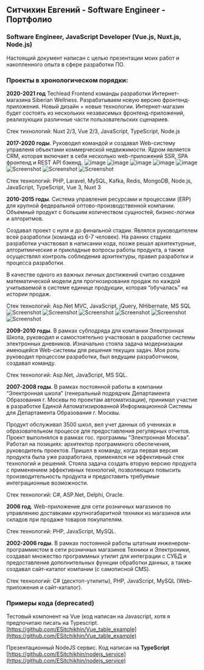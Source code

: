 ## Ситчихин Евгений - Software Engineer - Портфолио
### Software Engineer, JavaScript Developer (Vue.js, Nuxt.js, Node.js)

Настоящий документ написан с целью презентации моих работ и накопленного опыта в сфере разработки ПО.

### Проекты в хронологическом порядки:

**2020-2021 год** Techlead Frontend команды разработки Интернет-магазина Siberian Wellness. Разрабатываем новую версию фронтенд-приложения. Новый дизайн + новые технологии. Интернет-магазин будет состоять из нескольких независимых фронтенд-приложений, реализующих различные части пользовательских сценариев. 

Стек тихнологий: 
Nuxt 2/3, Vue 2/3, JavaScript, TypeScript, Node.js

**2017-2020 годы**. Руководил командой и создавал Web-систему управленя объектами коммерческой недвижимости. Ядром является CRM, которая включает в себя несколько web-приложений SSR, SPA фронтенд и REST API бэкенд.
![image](https://github.com/ESitchikhin/About_Me/assets/44587014/838fcdce-4b69-4d7f-b8f7-1c90e9a9dbe4)
![image](https://github.com/ESitchikhin/About_Me/assets/44587014/ca8951fb-8a9c-41e6-a1dd-b74577bad564)
![image](https://github.com/ESitchikhin/About_Me/assets/44587014/23122d20-38d3-4c7f-ae0c-f5e9d2f4c4e0)
![image](https://github.com/ESitchikhin/About_Me/assets/44587014/456d0cd0-1de3-46a5-8857-a037509d004c)
![image](https://github.com/ESitchikhin/About_Me/assets/44587014/0204b368-34cd-461b-8f09-e4e70f9b65d3)
![Screenshot](https://github.com/ESitchikhin/About_Me/blob/master/tococrm-mvp-1.png)
![Screenshot](https://github.com/ESitchikhin/About_Me/blob/master/tococrm-mvp-2.png)
![Screenshot](https://github.com/ESitchikhin/About_Me/blob/master/tococrm-mvp-3.png)


Стек технологий: 
PHP, Laravel, MySQL, Kafka, Redis, MongoDB, Node.js, JavaScript, TypeScript, Vue 3, Nuxt 3

**2010-2015 годы**. Система управления ресурсами и процессами (ERP) для крупной федеральной оптово-производственной компании. Объемный продукт с большим количеством сущностей, бизнес-логики и алгоритмов.

Создавал проект с нуля и до финальной стадии. Являлся руководителем всей разработки (команда из 6-7 человек). На ранних стадиях разработки участвовал в написании кода, позже решал архитектурные, алгоритмические и прикладные вопросы работы продукта, а также осуществлял контроль соблюдения архитектуры, правил разработки и процесса разработки. 

В качестве одного из важных личных достижений считаю создание математической модели для прогнозирования продаж по каждой учитываемой в системе единице продукции, которая “обучалась” на истории продаж.
 
Стек технологий: Asp.Net MVC, JavaScript, jQuery, NHibernate, MS SQL
![Screenshot](https://github.com/ESitchikhin/About_Me/blob/master/bizpulse-1.png)
![Screenshot](https://github.com/ESitchikhin/About_Me/blob/master/bizpulse-2.png)
![Screenshot](https://github.com/ESitchikhin/About_Me/blob/master/bizpulse-3.png)
![Screenshot](https://github.com/ESitchikhin/About_Me/blob/master/bizpulse-4.png)
![Screenshot](https://github.com/ESitchikhin/About_Me/blob/master/bizpulse-5.png)
![Screenshot](https://github.com/ESitchikhin/About_Me/blob/master/bizpulse-6.png)

**2009-2010 годы**. В рамках субподряда для компании Электронная Школа, руководил и самостоятельно участвовал в разработке системы электронных дневников. Изначально стояла задача модернизации имеющейся Web-системы для решения текущих задач. Моя роль: руководил процессом разработки, был ведущим разработчиком, создавал команду. 

Стек технологий: 
Asp.Net, JavaScript, MS SQL. 

**2007-2008 годы**. В рамках постоянной работы в компании “Электронная школа” (генеральный подрядчик Департамента Образования г. Москвы по проектам автоматизации), принимал участие в разработке Единой Автоматизированной Информационной Системы для Департамента Образования г. Москвы. 

Продукт обслуживал 3500 школ, вел учет данных об учениках и образовательном процессе для предоставления регулярных отчетов. Проект выполнялся в рамках гос. программы “Электронная Москва”. Работал на позициях: архитектор программного обеспечения, руководитель проектов. Пришел в команду, когда первая версия продукта была уже разработана, применялся не эффективный стек технологий и решений. Стояла задача создать вторую версию продукта с применением эффективных технологий, позволяющих повысить производительность продукта и предоставить требуемые интеграционные возможности.

Стек технологий: 
C#, ASP.Net, Delphi, Oracle.

**2006 год**. Web-приложение  для сети розничных магазинов по управлению доставками крупногабаритной техники из магазинов или складов при продаже товаров покупателям. 

Стек технологий: 
PHP, JavaScript, MySQL.

**2002-2006 годы**. В рамках постоянной работы штатным инженером-программистом в сети розничных магазинов Техники и Электроники, создавал множество программных утилит для интеграции с СУБД и предоставление дополнительных функции обработки данных, а также создавал сайт-каталог компании (с самописной CMS). 

Стек технологий: 
C# (десктоп-утилиты), PHP, JavaScript, MySQL (Web-приложения и сайт-каталог).


### Примеры кода (deprecated)
Тестовый компонент на Vue (код написан на Javascript, хотя я предпочитаю писать на Typescript.
[https://github.com/ESitchikhin/Vue_table_example](https://github.com/ESitchikhin/Vue_table_example)

Презентационный NodeJS сервис. Код написан на **TypeScript**
[https://github.com/ESitchikhin/nodejs_service](https://github.com/ESitchikhin/nodejs_service)

